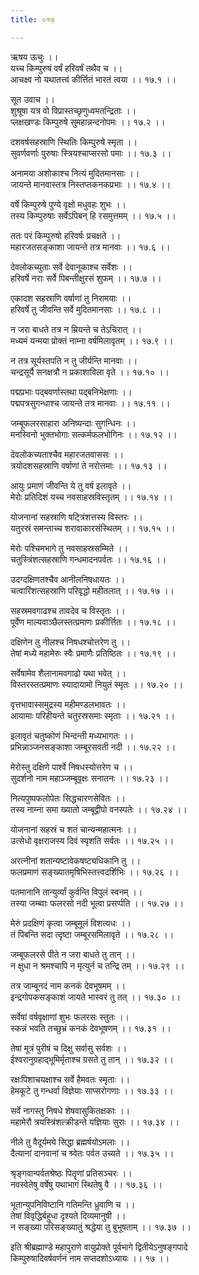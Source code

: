 ```yaml
---
title: ०१७

---
```

ऋषय ऊचुः ।।  
यच्च किम्पुरुषं वर्षं हरिवर्षं तथैव च ।।  
आचक्ष्व नो यथातत्त्वं कीर्त्तितं भारतं त्वया ।। १७.१ ।।  
  
सूत उवाच ।।  
शुश्रूषा यत्र वो विप्रास्तच्छृणुध्वमतन्द्रिताः ।।  
प्लक्षखण्डः किम्पुरुषे सुमहान्नन्दनोपमः ।। १७.२ ।।  
  
दशवर्षसहस्राणि स्थितिः किम्पुरुषे स्मृता ।।  
सुवर्णवर्णाः पुरुषाः स्त्रियश्चाप्सरसो पमाः ।। १७.३ ।।  
  
अनामया अशोकाश्च नित्यं मुदितमानसाः ।।  
जायन्ते मानवास्तत्र निस्तप्तकनकप्रभाः ।। १७.४ ।।  
  
वर्षे किम्पुरुषे पुण्ये वृक्षो मधुवहः शुभः ।।  
तस्य किम्पुरुषाः सर्वेऽपिबन् हि रसमुत्तमम् ।। १७.५ ।।  
  
ततः परं किम्पुरुषो हरिवर्षः प्रचक्षते ।।  
महारजतसङ्काशा जायन्ते तत्र मानवाः ।। १७.६ ।।  
  
देवलोकच्युताः सर्वे देवानूकाश्च सर्वेशः ।।  
हरिवर्षे नराः सर्वे पिबन्तीक्षुरसं शुफम् ।। १७.७ ।।  
  
एकादश सहस्राणि वर्षाणां तु निरामयाः ।।  
हरिवर्षे तु जीवन्ति सर्वे मुदितमानसाः ।। १७.८ ।।  
  
न जरा बाधते तत्र न म्रियन्ते च तेऽचिरात् ।।  
मध्यमं यन्मया प्रोक्तं नाम्ना वर्षमिलावृतम् ।। १७.९ ।।  
  
न तत्र सूर्यस्तपति न तु जीर्यन्ति मानवाः ।।  
चन्द्रसूर्यै सनक्षत्रौ न प्रकाशाविला वृते ।। १७.१० ।।  
  
पद्मप्रभाः पद्बवर्णास्तथा पद्बनिभेक्षणाः ।।  
पद्मपत्रसुगन्धाश्च जायन्ते तत्र मानवाः ।। १७.११ ।।  
  
जम्बूफलरसाहारा अनिष्यन्दाः सुगन्धिनः ।।  
मनस्विनो भुक्तभोगाः सत्कर्मफलभोगिनः ।। १७.१२ ।।  
  
देवलोकच्यताश्चैव महारजतवाससः ।।  
त्रयोदशसहस्राणि वर्षाणां ते नरोत्तमाः ।। १७.१३ ।।  
  
आयुः प्रमाणं जीवन्ति ये तु वर्ष इलावृते ।।  
मेरोः प्रतिदिशं यच्च नवसाहस्रविस्तृतम् ।। १७.१४ ।।  
  
योजनानां सहस्राणि षट्त्रिंशत्तस्य विस्तरः ।।  
यतुरस्रं समन्ताच्च शरावाकारसंस्थितम् ।। १७.१५ ।।  
  
मेरोः पश्चिमभागे तु नवसाहस्रसम्मिते ।।  
चतुस्त्रिंशत्सहस्राणि गन्धमादनपर्वतः ।। १७.१६ ।।  
  
उदग्दक्षिणतश्चैव आनीलनिषधायतः ।।  
चत्वारिंशत्सहस्राणि परिवृद्धो महीतलात् ।। १७.१७ ।।  
  
सहस्रमवगाढश्च तावदेव च विस्तृतः ।।  
पूर्वेण माल्यवाञ्छैलस्तत्प्रमाणः प्रकीर्त्तितः ।। १७.१८ ।।  
  
दक्षिणेन तु नीलश्च निषधश्चोत्तरेण तु ।।  
तेषां मध्ये महामेरुः स्वैः प्रमाणैः प्रतिष्ठितः ।। १७.१९ ।।  
  
सर्वेषामेव शैलानामवगाढो यथा भवेत् ।।  
विस्तरस्तत्प्रमाणः स्यादायामो नियुतं स्मृतः ।। १७.२० ।।  
  
वृत्तभावास्समुद्रस्य महीमण्डलभावतः ।।  
आयामाः परिहीयन्ते चतुरस्रसमाः स्मृताः ।। १७.२१ ।।  
  
इलावृतं चतुष्कोणं भिन्दन्ती मध्यभागतः ।।  
प्रभिन्नाञ्जनसङ्काशा जम्बूरसवती नदी ।। १७.२२ ।।  
  
मेरोस्तु दक्षिणे पार्श्वे निषधस्योत्तरेण च ।।  
सुदर्शनो नाम महाञ्जम्बूवृक्षः सनातनः ।। १७.२३ ।।  
  
नित्यपुष्पफलोपेतः सिद्धचारणसेवितः ।।  
तस्य नाम्ना समा ख्यातो जम्बूद्वीपो वनस्पतेः ।। १७.२४ ।।  
  
योजनानां सहस्रं च शतं चान्यन्महात्मनः ।।  
उत्सेधो वृक्षराजस्य दिवं स्पृशति सर्वतः ।। १७.२५ ।।  
  
अरत्नीनां शतान्यष्टावेकषष्ट्यधिकानि तु ।।  
फलप्रमाणं सङ्ख्यातमृषिभिस्तत्त्वदर्शिभिः ।। १७.२६ ।।  
  
पतमानानि तान्युर्व्यां कुर्वन्ति विपुलं स्वनम् ।।  
तस्या जम्ब्वाः फलरसो नदी भूत्वा प्रसर्प्पति ।। १७.२७ ।।  
  
मेरुं प्रदक्षिणं कृत्वा जम्बूमूलं विशत्यधः ।।  
तं पिबन्ति सदा त्दृष्टा जम्बूरसमिलावृते ।। १७.२८ ।।  
  
जम्बूफलरसे पीते न जरा बाधते तु तान् ।।  
न क्षुधा न श्रमश्चापि न मृत्युर्न च तन्द्रि तम् ।। १७.२९ ।।  
  
तत्र जाम्बूनदं नाम कनकं देवभूषमम् ।।  
इन्द्रगोपकसङ्काशं जायते भास्वरं तु तत् ।। १७.३० ।।  
  
सर्वेषां वर्षवृक्षाणां शुभः फलरसः स्तुतः ।।  
स्कन्नं भवति तच्छुभ्रं कनकं देवभूषणम् ।। १७.३१ ।।  
  
तेषां मूत्रं पुरीषं च दिक्षु सर्वासु सर्वशः ।।  
ईश्वरानुग्रहाद्भूमिर्मृताश्च ग्रसते तु तान् ।। १७.३२ ।।  
  
रक्षःपिशाचयक्षाश्च सर्वे हैमवतः स्मृताः ।।  
हेमकूटे तु गन्धर्वा विज्ञेयाः साप्सरोगणाः ।। १७.३३ ।।  
  
सर्वे नागस्तु निषधे शेषवासुकितक्षकाः ।।  
महामेरौ त्रयस्त्रिंशत्क्रीडन्ते यज्ञियाः सुराः ।। १७.३४ ।।  
  
नीले तु वैदूर्यमये सिद्धा ब्रह्मर्षयोऽमलाः ।।  
दैत्यानां दानवानां च श्र्वेतः पर्वत उच्यते ।। १७.३५ ।।  
  
श्रृङ्गवान्पर्वतश्रेष्ठः पितॄणां प्रतिसञ्चरः ।।  
नवस्वेतेषु वर्षेषु यथाभागं स्थितेषु वै ।। १७.३६ ।।  
  
भूतान्युपनिविष्टानि गतिमन्ति ध्रुवाणि च ।।  
तेषां विवृद्धिर्बहुधा दृश्यते दिव्यमानुषी ।।  
न सङ्ख्या परिसङ्ख्यातुं श्रद्धेया तु बुभूषताम् ।। १७.३७ ।।  
  
इति श्रीब्रह्माण्डे महापुराणे वायुप्रोक्ते पूर्वभागे द्वितीयेऽनुषङ्गपादे  
किम्पुरुषादिवर्षवर्णनं नाम सप्तदशोऽध्यायः ।। १७ ।।